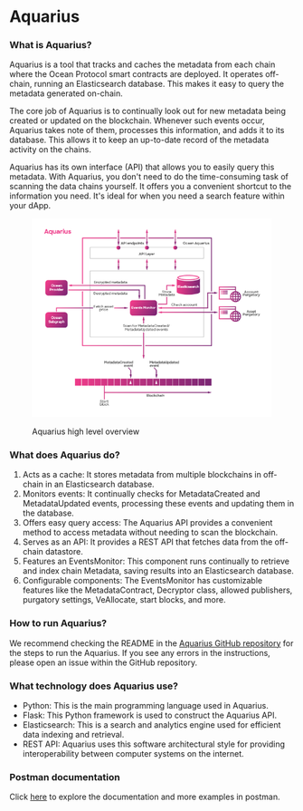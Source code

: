 # Aquarius

### What is Aquarius?&#x20;

Aquarius is a tool that tracks and caches the metadata from each chain where the Ocean Protocol smart contracts are deployed. It operates off-chain, running an Elasticsearch database. This makes it easy to query the metadata generated on-chain.

The core job of Aquarius is to continually look out for new metadata being created or updated on the blockchain. Whenever such events occur, Aquarius takes note of them, processes this information, and adds it to its database. This allows it to keep an up-to-date record of the metadata activity on the chains.

Aquarius has its own interface (API) that allows you to easily query this metadata. With Aquarius, you don't need to do the time-consuming task of scanning the data chains yourself. It offers you a convenient shortcut to the information you need. It's ideal for when you need a search feature within your dApp.



<figure><img src="../../.gitbook/assets/components/aquarius.png" alt=""><figcaption><p>Aquarius high level overview</p></figcaption></figure>

### What does Aquarius do?

1. Acts as a cache: It stores metadata from multiple blockchains in off-chain in an Elasticsearch database.
2. Monitors events: It continually checks for MetadataCreated and MetadataUpdated events, processing these events and updating them in the database.
3. Offers easy query access: The Aquarius API provides a convenient method to access metadata without needing to scan the blockchain.
4. Serves as an API: It provides a REST API that fetches data from the off-chain datastore.
5. Features an EventsMonitor: This component runs continually to retrieve and index chain Metadata, saving results into an Elasticsearch database.
6. Configurable components: The EventsMonitor has customizable features like the MetadataContract, Decryptor class, allowed publishers, purgatory settings, VeAllocate, start blocks, and more.

### How to run Aquarius?

We recommend checking the README in the [Aquarius GitHub repository](https://github.com/oceanprotocol/aquarius) for the steps to run the Aquarius. If you see any errors in the instructions, please open an issue within the GitHub repository.&#x20;

### What technology does Aquarius use?

* Python: This is the main programming language used in Aquarius.
* Flask: This Python framework is used to construct the Aquarius API.
* Elasticsearch: This is a search and analytics engine used for efficient data indexing and retrieval.
* REST API: Aquarius uses this software architectural style for providing interoperability between computer systems on the internet.

### Postman documentation

Click [here](https://documenter.getpostman.com/view/2151723/UVkmQc7r) to explore the documentation and more examples in postman.
